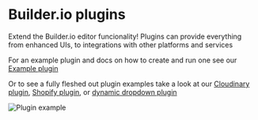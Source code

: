 # Builder.io plugins

Extend the Builder.io editor funcionality! Plugins can provide everything from enhanced UIs, to integrations with other platforms and services

For an example plugin and docs on how to create and run one see our [Example plugin](example)

Or to see a fully fleshed out plugin examples take a look at our [Cloudinary plugin](cloudinary), [Shopify plugin](shopify), or [dynamic dropdown plugin](dynamic-dropdown)

<img src="https://imgur.com/vpNzMud.gif" alt="Plugin example">
